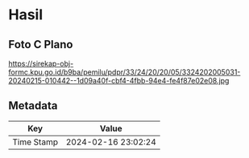 # Hasil

## Foto C Plano

https://sirekap-obj-formc.kpu.go.id/b9ba/pemilu/pdpr/33/24/20/20/05/3324202005031-20240215-010442--1d09a40f-cbf4-4fbb-94e4-fe4f87e02e08.jpg


## Metadata

| Key        | Value               |
| ---------- | ------------------- |
| Time Stamp | 2024-02-16 23:02:24 |



